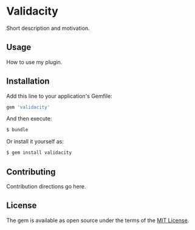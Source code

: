 # Validacity
Short description and motivation.

## Usage
How to use my plugin.

## Installation
Add this line to your application's Gemfile:

```ruby
gem 'validacity'
```

And then execute:
```bash
$ bundle
```

Or install it yourself as:
```bash
$ gem install validacity
```

## Contributing
Contribution directions go here.

## License
The gem is available as open source under the terms of the [MIT License](https://opensource.org/licenses/MIT).
